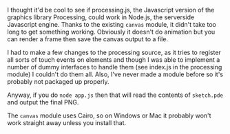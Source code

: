 I thought it'd be cool to see if processing.js, the Javascript version of the graphics library Processing, could work in Node.js, the serverside Javascript engine. Thanks to the existing `canvas` module, it didn't take too long to get something working. Obviously it doesn't do animation but you can render a frame then save the canvas output to a file.

I had to make a few changes to the processing source, as it tries to register all sorts of touch events on elements and though I was able to implement a number of dummy interfaces to handle them (see index.js in the processing module) I couldn't do them all. Also, I've never made a module before so it's probably not packaged up properly.

Anyway, if you do `node app.js` then that will read the contents of `sketch.pde` and output the final PNG.

The `canvas` module uses Cairo, so on Windows or Mac it probably won't work straight away unless you install that.